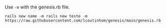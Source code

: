 ###
Use `-m` with the genesis.rb file.

`rails new name -m rails new teste -m https://raw.githubusercontent.com/lcoutinhom/genesis/main/genesis.rb`
